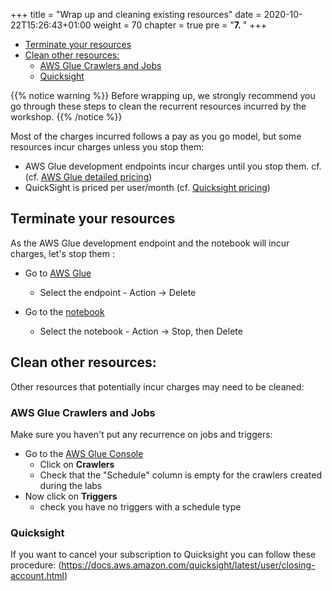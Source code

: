 +++
title = "Wrap up and cleaning existing resources"
date = 2020-10-22T15:26:43+01:00
weight = 70
chapter = true
pre = "<b>7. </b>"
+++

- [Terminate your resources](#terminate-your-resources)
- [Clean other resources:](#clean-other-resources)
  - [AWS Glue Crawlers and Jobs](#aws-glue-crawlers-and-jobs)
  - [Quicksight](#quicksight)

{{% notice warning %}}
Before wrapping up, we strongly recommend you go through these steps to clean the recurrent resources incurred by the workshop.
{{% /notice %}}

Most of the charges incurred follows a pay as you go model, but some resources incur charges unless you stop them:


- AWS Glue development endpoints incur charges until you stop them. cf. (cf. [AWS Glue detailed pricing](https://aws.amazon.com/glue/pricing/))
- QuickSight is priced per user/month (cf. [Quicksight pricing](https://aws.amazon.com/quicksight/pricing/))


## Terminate your resources

As the AWS Glue development endpoint and the notebook will incur charges, let's stop them : 

* Go to [AWS Glue](https://console.aws.amazon.com/glue/home?region=us-east-1#etl:tab=devEndpoints)
    * Select the endpoint - Action -> Delete

* Go to the [notebook](https://console.aws.amazon.com/glue/home?region=us-east-1#etl:tab=notebooks)
    * Select the notebook - Action -> Stop, then Delete

## Clean other resources:

Other resources that potentially incur charges may need to be cleaned:

### AWS Glue Crawlers and Jobs

Make sure you haven't put any recurrence on jobs and triggers:

* Go to the [AWS Glue Console](https://console.aws.amazon.com/glue/)
    * Click on **Crawlers**
    * Check that the "Schedule" column is empty for the crawlers created during the labs
* Now click on **Triggers**
    * check you have no triggers with a schedule type

### Quicksight

If you want to cancel your subscription to Quicksight you can follow these procedure: (https://docs.aws.amazon.com/quicksight/latest/user/closing-account.html)


